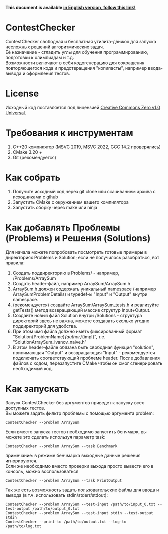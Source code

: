 **This document is available [in English version, follow this link!](README.md)**

# ContestChecker
ContestChecker свободная и бесплатная утилита-движок для запуска несложных решений алгоритмических задач.  
Её назначение - сгладить углы для обучения программированию, подготовки к олимпиадам и т.д.  
Возможности включают в себя кодогенерацию для сокращения повторяющегося кода и предотвращения "копипасты", например ввода-вывода и оформления тестов.  

# License
Исходный код поставляется под лицензией [Creative Commons Zero v1.0 Universal](LICENSE).

# Требования к инструментам
1. C++20 компилятор (MSVC 2019, MSVC 2022, GCC 14.2 проверялись) 
2. CMake 3.20 +
3. Git (рекомендуется)

# Как собрать
1. Получите исходный код через git clone или скачиванием архива с исходниками с gihub
2. Запустить CMake с окружением вашего компилятора
3. Запустить сборку через make или ninja

# Как добавлять Проблемы (Problems) и Решения (Solutions)
Для начала можете попробовать посмотреть готовые примеры в директориях Problems и Solution; если не получилось разобраться, вот правила:  
1. Создать поддиректорию в Problems/ - например, /Problems/ArraySum
2. Создать header-файл, например ArraySum/ArraySum.h
3. ArraySum.h должен содержать уникальный namespace (например ArraySumProblemDetails) и typedef-ы "Input" и "Output" внутри namespace.
4. (рекомендуется) создайте ArraySum/ArraySum_tests.h и реализуйте getTests() метод возвращающий массив структур Input+Output.
5. Создайте новый файл Solution внутри /Solutions - структура директорий здесь не важна, можете создавать сколько угодно поддиректорий для удобства.
6. При этом имя файла должно иметь фиксированный формат "Solution{ProblemName}_{author}_{impl}", т.е. "SolutionArraySum_ivanov_naive.h"
7. В этом header-файле обязана быть свободная функция "solution", принимающая "Output" и возвращающая "Input" - рекомендуется подключать соответствующий проблеме header.
После добавления файлов с кодом, перезапустите CMake чтобы он смог сгенерировать необходимый код.

# Как запускать
Запуск ContestChecker без аргументов приведет к запуску всех доступных тестов.  
Вы можете задать фильтр проблемы с помощью аргумента problem:  
```
ContestChecker --problem ArraySum
```
Если вместо запуска тестов необходимо запустить бенчмарк, вы можете это сделать используя параметр task:  
```
ContestChecker --problem ArraySum --task Benchmark
```
примечание: в режиме бенчмарка выходные данные решения игнорируются.  
Если же необходимо вместо проверки выхода просто вывести его в консоль, можно воспользоваться  
```
ContestChecker --problem ArraySum --task PrintOutput
```
Так же есть возможность задать пользовательские файлы для ввода и вывода (в т.ч. использовать stdin/stderr/stdout):  
```
ContestChecker --problem ArraySum --test-input /path/to/input_0.txt --test-output /path/to/output_0.txt
ContestChecker --problem ArraySum --test-input stdin --test-output stdin
ContestChecker --print-to /path/to/output.txt --log-to /path/to/log.txt
```